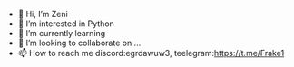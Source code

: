 - 👋 Hi, I’m Zeni
- 👀 I’m interested in Python
- 🌱 I’m currently learning
- 💞️ I’m looking to collaborate on ...
- 📫 How to reach me discord:egrdawuw3, teelegram:https://t.me/Frake1


<!---
egordawuw3/egordawuw3 is a ✨ special ✨ repository because its `README.md` (this file) appears on your GitHub profile.
You can click the Preview link to take a look at your changes.
--->
